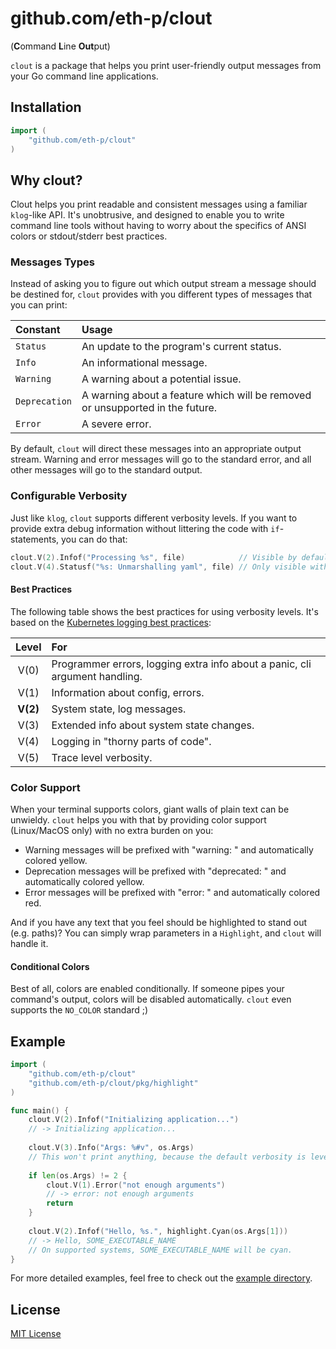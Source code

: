 # github.com/eth-p/clout
(**C**ommand **L**ine **Out**put)

`clout` is a package that helps you print user-friendly output messages from your Go command line applications.


## Installation

```go
import (
    "github.com/eth-p/clout"
)
```

## Why clout?

Clout helps you print readable and consistent messages using a familiar `klog`-like API. It's unobtrusive, and designed to enable you to write command line tools without having to worry about the specifics of ANSI colors or stdout/stderr best practices.

### Messages Types

Instead of asking you to figure out which output stream a message should be destined for, `clout` provides with you different types of messages that you can print:

|Constant|Usage|
|:--|:--|
|`Status`|An update to the program's current status.|
|`Info`|An informational message.|
|`Warning`|A warning about a potential issue.|
|`Deprecation`|A warning about a feature which will be removed or unsupported in the future.|
|`Error`|A severe error.|

By default, `clout` will direct these messages into an appropriate output stream. Warning and error messages will go to the standard error, and all other messages will go to the standard output.  

### Configurable Verbosity

Just like `klog`, `clout` supports different verbosity levels. If you want to provide extra debug information without littering the code with `if`-statements, you can do that:

```go
clout.V(2).Infof("Processing %s", file)            // Visible by default.
clout.V(4).Statusf("%s: Unmarshalling yaml", file) // Only visible with verbosity 4 or higher.
```

#### Best Practices

The following table shows the best practices for using verbosity levels. It's based on the [Kubernetes logging best practices](https://github.com/kubernetes/community/blob/master/contributors/devel/sig-instrumentation/logging.md):

|Level|For|
|:-:|:--|
|V(0)|Programmer errors, logging extra info about a panic, cli argument handling.|
|V(1)|Information about config, errors.|
|**V(2)**|System state, log messages.|
|V(3)|Extended info about system state changes.|
|V(4)|Logging in "thorny parts of code".|
|V(5)|Trace level verbosity.|

### Color Support

When your terminal supports colors, giant walls of plain text can be unwieldy. `clout` helps you with that by providing color support (Linux/MacOS only) with no extra burden on you:

- Warning messages will be prefixed with "warning: " and automatically colored yellow.
- Deprecation messages will be prefixed with "deprecated: " and automatically colored yellow.
- Error messages will be prefixed with "error: " and automatically colored red.

And if you have any text that you feel should be highlighted to stand out (e.g. paths)? You can simply wrap parameters in a `Highlight`, and `clout` will handle it. 

#### Conditional Colors

Best of all, colors are enabled conditionally. If someone pipes your command's output, colors will be disabled automatically. `clout` even supports the `NO_COLOR` standard ;)



## Example

```go
import (
    "github.com/eth-p/clout"
    "github.com/eth-p/clout/pkg/highlight"
)

func main() {
    clout.V(2).Infof("Initializing application...")
    // -> Initializing application...
    
    clout.V(3).Info("Args: %#v", os.Args)
    // This won't print anything, because the default verbosity is level 2.
	
    if len(os.Args) != 2 {
        clout.V(1).Error("not enough arguments")
        // -> error: not enough arguments
        return
    }
    
    clout.V(2).Infof("Hello, %s.", highlight.Cyan(os.Args[1]))
    // -> Hello, SOME_EXECUTABLE_NAME
    // On supported systems, SOME_EXECUTABLE_NAME will be cyan.
}
```

For more detailed examples, feel free to check out the [example directory](example).


## License

[MIT License](LICENSE.md)
